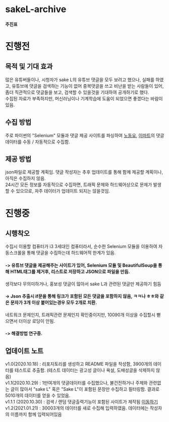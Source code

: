 # sakeL-archive
#### 주진표


# 진행전
## 목적 및 기대 효과
많은 유튜버들이나, 시청자가 sake L의 유튜브 댓글을 모두 보려고 했으나, 실패를 하였고, 유튜브에 댓글을 검색하는 기능이 없어 중복댓글을 쓰고 비난을 받는 사람들이 있어, 좀더 직관적으로 댓글들을 보고, 검색할 수 있을것을 기대하여 공개하기로 했다.<br>
수집된 자료가 부족하지만, 머신러닝이나 기계학습에 도움이 되었으면 좋겠다는 바람이 있음.
## 수집 방법
주로 파이썬의 "Selenium" 모듈과 댓글 제공 사이트를 파싱하여 [노동요](https://www.youtube.com/watch?v=TpPwI_Lo0YY), [이마트](https://www.youtube.com/watch?v=QUXKib-jfEM)의 댓글 데이터를 수동 / 자동적으로 수집함.
## 제공 방법
json파일로 제공할 계획임. 댓글 작성자는 추후 업데이트를 통해 함께 제공할 계획이나, 아직은 수집하지 않음.<br>
24시간 모든 정보를 자동적으로 수집하면, 트래픽 문제와 하드웨어상으로 문제가 발생할 수 있으므로, 자주 데이터가 업데이트 되지는 않을것임.
# 진행중
## 시행착오
수집시 이용할 컴퓨터가 i3 3세대인 컴퓨터라서, 순수한 Selenium 모듈을 이용하여 자동스크롤을 통해 댓글을 수집하는데 하드웨어적 한계가 있음.
#### -> 유튜브 댓글을 제공해주는 사이트가 있어, Selenium 모듈 및 BeautifulSoup을 통해 HTML태그를 제거후, 리스트로 저장하고 JSON으로 파일을 만듬.
생각보다 무의미하거나, 홍보성 댓글이 많아서 sake L과 관련된 댓글만 제공하기 힘듬
#### -> Json 추출시 if문을 통해 링크가 포함된 모든 댓글을 포함하지 않음, ㅋㅋ나 ㅎㅎ와 같은 문자가 3개 이상 붙어있는경우 모두 2개로 치환.
네트워크 문제인지, 트래픽관련 문제인지 확인중이지만, 10090개 이상을 수집할시 뻗으면서 더이상 로딩이 안됨.
#### -> 해결방법 연구중.


## 업데이트 노트
v1.0(2020.10.18) : 리포지토리를 생성하고 README 파일을 작성함, 3900개의 데이터를 테스트로 추출함. (테스트 데이터는 광고성 글이나 욕설, 도배성글을 삭제하지 않음)<br>
v1.1(2020.10.29) : 1만여개의 댓글데이터를 수집했으나, 불건전하거나 주제와 관련없는 글이 많아서 "sake L" 혹은 "Sake L"이 포함된 문장만 수집하고 필터링함. 결과로 5010개의 데이터를 얻을 수 있었음.<br>
v1.1.1 (2020.10.30) : 검색 / 랜덤 댓글출력기능이 포함된 사이트가 제작됨 [이동하기](https://devup.kr/sakel)<br>
v1.2(2021.01.21) : 30003개의 데이터를 새로 수집해 입력하였음. 데이터에는 작성자의 이름까지 함께 입력되어있음
